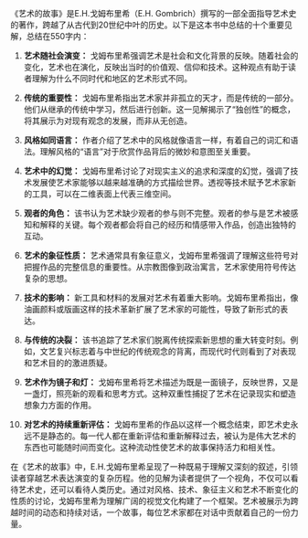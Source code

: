 《艺术的故事》是E.H.戈姆布里希（E.H. Gombrich）撰写的一部全面指导艺术史的著作，跨越了从古代到20世纪中叶的历史。以下是这本书中总结的十个重要见解，总结在550字内：

1. **艺术随社会演变：** 戈姆布里希强调艺术是社会和文化背景的反映。随着社会的变化，艺术也在演化，反映出当时的价值观、信仰和技术。这种观点有助于读者理解为什么不同时代和地区的艺术形式不同。

2. **传统的重要性：** 戈姆布里希指出艺术家并非孤立的天才，而是传统的一部分。他们从继承的传统中学习，然后进行创新。这一见解揭示了“独创性”的概念，将其展示为对现有观念的发展，而非从无创造。

3. **风格如同语言：** 作者介绍了艺术中的风格就像语言一样，有着自己的词汇和语法。理解风格的“语言”对于欣赏作品背后的微妙和意图至关重要。

4. **艺术中的幻觉：** 戈姆布里希讨论了对现实主义的追求和深度的幻觉，强调了技术发展使艺术家能够以越来越准确的方式描绘世界。透视等技术赋予艺术家新的工具，可以在二维表面上代表三维空间。

5. **观者的角色：** 该书认为艺术缺少观者的参与则不完整。观者的参与是艺术被感知和解释的关键。每个观者都会将自己的经历和情感带入作品，创造出独特的互动。

6. **艺术的象征性质：** 艺术通常具有象征意义，戈姆布里希强调了理解这些符号对把握作品的完整信息的重要性。从宗教图像到政治寓言，艺术家使用符号传达复杂的思想。

7. **技术的影响：** 新工具和材料的发展对艺术有着重大影响。戈姆布里希指出，像油画颜料或版画这样的技术革新扩展了艺术家的可能性，导致了新形式的表达。

8. **与传统的决裂：** 该书追踪了艺术家们脱离传统探索新思想的重大转变时刻。例如，文艺复兴标志着与中世纪的传统观念的背离，而现代时代则看到了对表现和艺术目的的激进质疑。

9. **艺术作为镜子和灯：** 戈姆布里希将艺术描述为既是一面镜子，反映世界，又是一盏灯，照亮新的观看和思考方式。这种双重性捕捉了艺术在记录现实和塑造想象力方面的作用。

10. **对艺术的持续重新评估：** 戈姆布里希的作品以这样一个概念结束，即艺术史永远不是静态的。每一代人都在重新评估和重新解释过去，被认为是伟大艺术的东西也可能随时间而变化。这种流动性使艺术的故事保持活力和相关性。

在《艺术的故事》中，E.H.戈姆布里希呈现了一种既易于理解又深刻的叙述，引领读者穿越艺术表达演变的复杂历程。他的见解为读者提供了一个视角，不仅可以看待艺术史，还可以看待人类历史。通过对风格、技术、象征主义和艺术不断变化的性质的讨论，戈姆布里希为理解广阔的视觉文化构建了一个框架。艺术被展示为跨越时间的动态和持续对话，一个故事，每位艺术家都在对话中贡献着自己的一份力量。